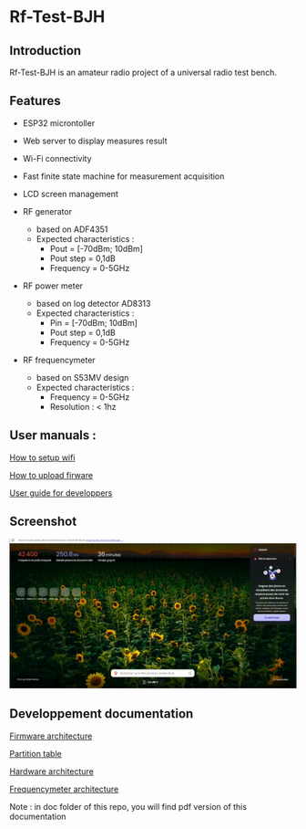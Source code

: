 # Rf-Test-BJH

## Introduction

Rf-Test-BJH is an amateur radio project of a universal radio test bench.

## Features

 - ESP32 microntoller

 - Web server to display measures result

 - Wi-Fi connectivity  

 - Fast finite state machine for measurement acquisition  

 - LCD screen management  

 - RF generator
   - based on ADF4351  
   - Expected characteristics :
     - Pout = [-70dBm; 10dBm]
     - Pout step = 0,1dB
     - Frequency = 0-5GHz  

 - RF power meter
   - based on log detector AD8313
   - Expected characteristics :
     - Pin = [-70dBm; 10dBm]
     - Pout step = 0,1dB
     - Frequency = 0-5GHz

 - RF frequencymeter
   - based on S53MV design
   - Expected characteristics :
     - Frequency = 0-5GHz
     - Resolution : < 1hz

## User manuals : 

[How to setup wifi](./doc/setup-wifi.md)

[How to upload firware](./doc/update-fw.md)

[User guide for developpers](./doc/for_developpers.md)

## Screenshot

![Index](./doc/index.gif)

## Developpement documentation

[Firmware architecture](./doc/archi-sw-new.jpg)

[Partition table](./doc/partition-table.drawio.svg)

[Hardware architecture](./doc/hw-synoptique-3.drawio.svg)

[Frequencymeter architecture](./doc/rf-freq-archi.drawio.svg)

Note : in doc folder of this repo, you will find pdf version of this documentation

